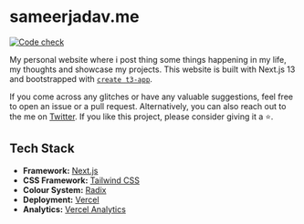 # sameerjadav.me

[![Code check](https://github.com/SameerJadav/sameerjadav.me/actions/workflows/code-check.yml/badge.svg)](https://github.com/SameerJadav/sameerjadav.me/actions/workflows/code-check.yml)

My personal website where i post thing some things happening in my life, my thoughts and showcase my projects. This website is built with Next.js 13 and bootstrapped with [`create t3-app`](https://create.t3.gg).

If you come across any glitches or have any valuable suggestions, feel free to open an issue or a pull request. Alternatively, you can also reach out to the me on [Twitter](https://www.twitter.com/SameerJadav_). If you like this project, please consider giving it a ⭐.

## Tech Stack

- **Framework:** [Next.js](https://nextjs.org)
- **CSS Framework:** [Tailwind CSS](https://tailwindcss.com)
- **Colour System:** [Radix](https://www.radix-ui.com/colors)
- **Deployment:** [Vercel](https://vercel.com)
- **Analytics:** [Vercel Analytics](https://vercel.com/analytics)
